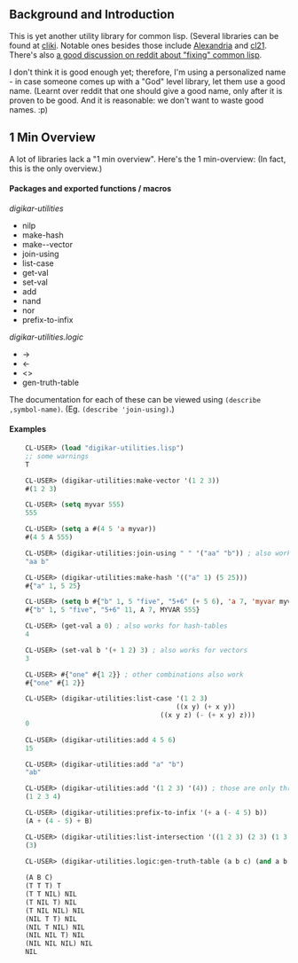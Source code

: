 
## Background and Introduction

This is yet another utility library for common lisp. (Several libraries can be found at [cliki](https://cliki.net/utilities). Notable ones besides those include  [Alexandria](http://common-lisp.net/project/alexandria/) and [cl21](https://lispcookbook.github.io/cl-cookbook/cl21.html). There's also [a good discussion on reddit about "fixing" common lisp](https://www.reddit.com/r/lisp/comments/6t6fqs/which_sugared_library_do_common_lispers_prefer/).

I don't think it is good enough yet; therefore, I'm using a personalized name - in case someone comes up with a "God" level library, let them use a good name. (Learnt over reddit that one should give a good name, only after it is proven to be good. And it is reasonable: we don't want to waste good names. :p)

## 1 Min Overview

A lot of libraries lack a "1 min overview". Here's the 1 min-overview: (In fact, this is the only overview.)

#### Packages and exported functions / macros

_digikar-utilities_

- nilp
- make-hash
- make--vector
- join-using
- list-case
- get-val
- set-val
- add
- nand
- nor
- prefix-to-infix

_digikar-utilities.logic_

- ->
- <-
- <>
- gen-truth-table

The documentation for each of these can be viewed using `(describe ,symbol-name)`. (Eg. `(describe 'join-using)`.) 

#### Examples


```lisp
    CL-USER> (load "digikar-utilities.lisp")
    ;; some warnings
    T

    CL-USER> (digikar-utilities:make-vector '(1 2 3))
    #(1 2 3)

    CL-USER> (setq myvar 555)
    555

    CL-USER> (setq a #(4 5 'a myvar))
    #(4 5 A 555)

    CL-USER> (digikar-utilities:join-using " " '("aa" "b")) ; also works with vectors
    "aa b"

    CL-USER> (digikar-utilities:make-hash '(("a" 1) (5 25)))
    #{"a" 1, 5 25}

    CL-USER> (setq b #{"b" 1, 5 "five", "5+6" (+ 5 6), 'a 7, 'myvar myvar})
    #{"b" 1, 5 "five", "5+6" 11, A 7, MYVAR 555}

    CL-USER> (get-val a 0) ; also works for hash-tables
    4

    CL-USER> (set-val b '(+ 1 2) 3) ; also works for vectors
    3

    CL-USER> #{"one" #{1 2}} ; other combinations also work
    #{"one" #{1 2}}

    CL-USER> (digikar-utilities:list-case '(1 2 3)
                                          ((x y) (+ x y))
	                                  ((x y z) (- (+ x y) z)))
    0
    
    CL-USER> (digikar-utilities:add 4 5 6)
    15

    CL-USER> (digikar-utilities:add "a" "b")
    "ab"

    CL-USER> (digikar-utilities:add '(1 2 3) '(4)) ; those are only three cases here
    (1 2 3 4)

    CL-USER> (digikar-utilities:prefix-to-infix '(+ a (- 4 5) b))
    (A + (4 - 5) + B)

    CL-USER> (digikar-utilities:list-intersection '((1 2 3) (2 3) (1 3 5))
    (3)

    CL-USER> (digikar-utilities.logic:gen-truth-table (a b c) (and a b c))
    
    (A B C) 
    (T T T) T
    (T T NIL) NIL
    (T NIL T) NIL
    (T NIL NIL) NIL
    (NIL T T) NIL
    (NIL T NIL) NIL
    (NIL NIL T) NIL
    (NIL NIL NIL) NIL
    NIL
```
